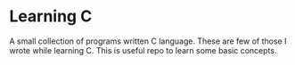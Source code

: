 # Learning C
A small collection of programs written C language. These are few of those I wrote while learning C. This is useful repo to learn some basic concepts.
